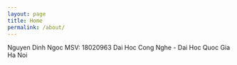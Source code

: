 ```yaml
---
layout: page
title: Home
permalink: /about/
---
```

Nguyen Dinh Ngoc
MSV: 18020963
Dai Hoc Cong Nghe - Dai Hoc Quoc Gia Ha Noi
